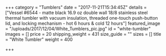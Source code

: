 +++
category = "Tumblers"
date = "2017-11-21T15:34:45Z"
details = ["Vessel  #6544 - matte black  16.9 oz double wall 18/8 stainless steel thermal tumbler with vacuum insulation, threaded one-touch push-button lid, and locking mechanism -  hot 6 hours & cold 12 hours"]
featured_image = "/uploads/2017/12/04/White_Tumblers_pic.jpg"
id = "white-tumbler"
images = []
price = 20
shipping_weight = 431
size_guide = ""
sizes = []
title = "White Tumbler"
weight = 400

+++
